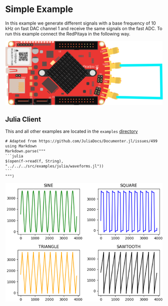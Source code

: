 # Simple Example

In this example we generate different signals with a base frequency of 10 kHz on fast DAC
channel 1 and receive the same signals on the fast ADC. To run this example connect
the RedPitaya in the following way.

![Cluster](../assets/simpleExample.png)

## Julia Client

This and all other examples are located in the ```examples``` [directory](https://github.com/tknopp/RedPitayaDAQServer/tree/master/src/examples/julia)

````@eval
# Adapted from https://github.com/JuliaDocs/Documenter.jl/issues/499
using Markdown
Markdown.parse("""
```julia
$(open(f->read(f, String), "../../../src/examples/julia/waveforms.jl"))
```
""")
````

![Simple Example Results](../assets/waveforms.png)
